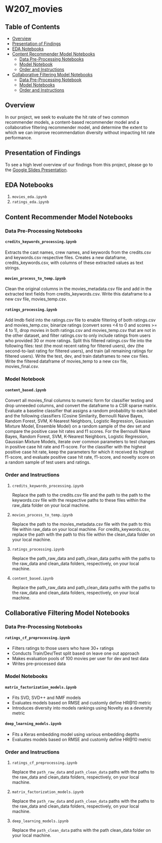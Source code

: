 # W207_movies

## Table of Contents  
- [Overview](#overview)  
- [Presentation of Findings](#presentation)
- [EDA Notebooks](#eda)
- [Content Recommender Model Notebooks](#content-recommender-model-notebooks)
    - [Data Pre-Processing Notebooks](#content-processing-notebooks)
    - [Model Notebook](#content-model-notebook)
    - [Order and Instructions](#content-notebook-order)
- [Collaborative Filtering Model Notebooks](#collaborative-filtering-model-notebooks)
    - [Data Pre-Processing Notebook](#collaborative-processing-notebook)
    - [Model Notebooks](#collaborative-model-notebooks)
    - [Order and Instructions](#collaborative-notebook-order)

## Overview <a name="overview"></a>
In our project, we seek to evaluate the hit rate of two common recommender models, a content-based recommender model and a collaborative filtering recommender model, and determine the extent to which we can improve recommendation diversity without impacting hit rate performance.

## Presentation of Findings <a name="presentation"></a>
To see a high level overview of our findings from this project, please go to the [Google Slides Presentation](https://docs.google.com/presentation/d/1wnjcNVmgHpEsXDjuEb8vYlUkA6FpskAOi-otwyW32k8/edit?usp=sharing).

## EDA Notebooks <a name="eda"></a>
1. `movies_eda.ipynb`
2. `ratings_eda.ipynb`

## Content Recommender Model Notebooks <a name="content-recommender-model-notebooks"></a>
### Data Pre-Processing Notebooks <a name="content-processing-notebooks"></a>
#### `credits_keywords_processing.ipynb`

Extracts the cast names, crew names, and keywords from the credits.csv and keywords.csv respective files. Creates a new dataframe, credits_keywords.csv, with columns of these extracted values as text strings.

#### `movies_process_to_temp.ipynb`

Clean the original columns in the movies_metadata.csv file and add in the extracted text fields from credits_keywords.csv. Write this dataframe to a new csv file, movies_temp.csv.

#### `ratings_processing.ipynb`

Add Imdb field into the ratings.csv file to enable filtering of both ratings.csv and movies_temp.csv, binarize ratings (convert sores <4 to 0 and scores >= 4 to 1), drop movies in both ratings.csv and movies_temp.csv that are not in the other dataset, and filter ratings.csv to only include ratings from users who provided 30 or more ratings. Split this filtered ratings.csv file into the following files: test (the  most recent rating for filtered users), dev (the second-to-last rating for filtered users), and train (all remaining ratings for filtered users). Write the test, dev, and train dataframes to new csv files. Write the filtered dataframe of movies_temp to a new csv file, movies_final.csv.

### Model Notebook <a name="content-model-notebook"></a>
#### `content_based.ipynb`

Convert all movies_final columns to numeric form for classifier testing and drop unneeded columns, and convert the dataframe to a CSR sparse matrix. Evaluate a baseline classifier that assigns a random probability to each label and the following classifiers (Cosine Similarity, Bernoulli Naive Bayes, Random Forest, SVM, K-Nearest Neighbors, Logistic Regression, Gaussian Mixture Model, Ensemble Model) on a random sample of the dev set and compare the positive case hit rates and f1 scores. For the Bernoulli Naive Bayes, Random Forest, SVM, K-Nearest Neighbors, Logistic Regression, Gaussian Mixture Models, iterate over common parameters to test changes in positive case hit rate and f1-score. For the classifier with the highest positive case hit rate, keep the parameters for which it received its highest f1-score, and evaluate positive case hit rate, f1-score, and novelty score on a random sample of test users and ratings.

### Order and Instructions <a name="#content-notebook-order"></a>

1. `credits_keywords_processing.ipynb`

   Replace the path to the credits.csv file and the path to the path to the keywords.csv file with the respective paths to these files   within the raw_data folder on your local machine.
   
2. `movies_process_to_temp.ipynb`

   Replace the path to the movies_metadata.csv file with the path to this file within raw_data on your local machine. For credits_keywords.csv, replace the path with the path to this file within the clean_data folder on your local machine.
   
3. `ratings_processing.ipynb`

   Replace the path_raw_data and path_clean_data paths with the paths to the raw_data and clean_data folders, respectively, on your local machine.
   
4. `content_based.ipynb`
   
   Replace the path_raw_data and path_clean_data paths with the paths to the raw_data and clean_data folders, respectively, on your local machine.


## Collaborative Filtering Model Notebooks <a name="collaborative-filtering-model-notebooks"></a>

### Data Pre-Processing Notebooks <a name="collaborative-processing-notebook"></a>
#### `ratings_cf_preprocessing.ipynb`
- Filters ratings to those users who have 30+ ratings
- Conducts Train/Dev/Test split based on leave one out approach 
- Makes evaluation pools of 100 movies per user for dev and test data
- Writes pre-processed data 

### Model Notebooks <a name="collaborative-model-notebooks"></a>
#### `matrix_factorization_models.ipynb`
- Fits SVD, SVD++ and NMF models
- Evaluates models based on RMSE and customly define HR@10 metric
- Introduces diversity into models rankings using Novelty as a deversity metric

#### `deep_learning_models.ipynb`
- Fits a Keras embedding model using various embedding depths
- Evaluates models based on RMSE and customly define HR@10 metric

### Order and Instructions <a name="#collaborative-notebook-order"></a>

1. `ratings_cf_preprocessing.ipynb`

   Replace the `path_raw_data` and `path_clean_data` paths with the paths to the raw_data and clean_data folders, respectively, on your local machine.
   
2. `matrix_factorization_models.ipynb`
   
   Replace the `path_raw_data` and `path_clean_data` paths with the paths to the raw_data and clean_data folders, respectively, on your local machine.

3. `deep_learning_models.ipynb`
   
   Replace the `path_clean_data` paths with the path clean_data folder on your local machine.
